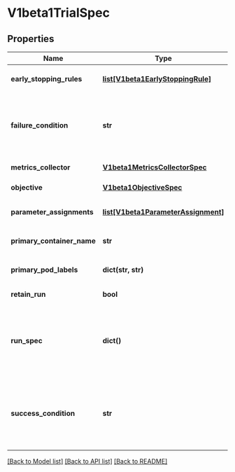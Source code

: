 # V1beta1TrialSpec

## Properties
Name | Type | Description | Notes
------------ | ------------- | ------------- | -------------
**early_stopping_rules** | [**list[V1beta1EarlyStoppingRule]**](V1beta1EarlyStoppingRule.md) | Rules for early stopping techniques. Each rule should be met to early stop Trial. | [optional] 
**failure_condition** | **str** | Condition when trial custom resource is failed. Condition must be in GJSON format, ref https://github.com/tidwall/gjson. For example for BatchJob: status.conditions.#(type&#x3D;&#x3D;\&quot;Failed\&quot;)#|#(status&#x3D;&#x3D;\&quot;True\&quot;)# | [optional] 
**metrics_collector** | [**V1beta1MetricsCollectorSpec**](V1beta1MetricsCollectorSpec.md) | Describes how metrics will be collected | [optional] 
**objective** | [**V1beta1ObjectiveSpec**](V1beta1ObjectiveSpec.md) | Describes the objective of the experiment. | [optional] 
**parameter_assignments** | [**list[V1beta1ParameterAssignment]**](V1beta1ParameterAssignment.md) | Key-value pairs for hyperparameters and assignment values. | 
**primary_container_name** | **str** | Name of training container where actual model training is running | [optional] 
**primary_pod_labels** | **dict(str, str)** | Label that determines if pod needs to be injected by Katib sidecar container | [optional] 
**retain_run** | **bool** | Whether to retain the trial run object after completed. | [optional] 
**run_spec** | **dict()** | Raw text for the trial run spec. This can be any generic Kubernetes runtime object. The trial operator should create the resource as written, and let the corresponding resource controller (e.g. tf-operator) handle the rest. | [optional] 
**success_condition** | **str** | Condition when trial custom resource is succeeded. Condition must be in GJSON format, ref https://github.com/tidwall/gjson. For example for BatchJob: status.conditions.#(type&#x3D;&#x3D;\&quot;Complete\&quot;)#|#(status&#x3D;&#x3D;\&quot;True\&quot;)# | [optional] 

[[Back to Model list]](../README.md#documentation-for-models) [[Back to API list]](../README.md#documentation-for-api-endpoints) [[Back to README]](../README.md)


